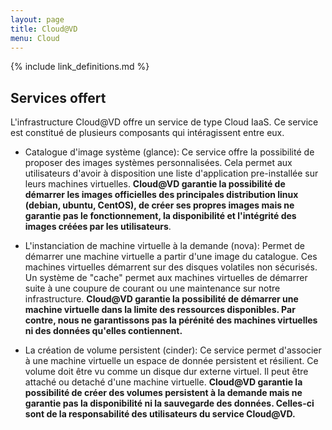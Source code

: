 ```yaml
---
layout: page
title: Cloud@VD
menu: Cloud
---
```


{% include link_definitions.md %}

## Services offert

L'infrastructure Cloud@VD offre un service de type Cloud IaaS. Ce service est constitué de plusieurs composants qui
intéragissent entre eux.

* Catalogue d'image système (glance): Ce service offre la possibilité de proposer des images systèmes personnalisées.
Cela permet aux utilisateurs d'avoir à disposition une liste d'application pre-installée sur leurs machines virtuelles.
**Cloud@VD garantie la possibilité de démarrer les images officielles des principales distribution linux (debian, ubuntu,
CentOS), de créer ses propres images mais ne garantie pas le fonctionnement, la disponibilité et l'intégrité des images
créées par les utilisateurs**.

* L'instanciation de machine virtuelle à la demande (nova): Permet de démarrer une machine virtuelle a partir d'une image
du catalogue. Ces machines virtuelles démarrent sur des disques volatiles non sécurisés. Un système de "cache" permet
aux machines virtuelles de démarrer suite à une coupure de courant ou une maintenance sur notre infrastructure.
**Cloud@VD garantie la possibilité de démarrer une machine virtuelle dans la limite des ressources disponibles.
Par contre, nous ne garantissons pas la pérénité des machines virtuelles ni des données qu'elles contiennent.**

* La création de volume persistent (cinder): Ce service permet d'associer à une machine virtuelle un espace de donnée
persistent et résilient. Ce volume doit être vu comme un disque dur externe virtuel. Il peut être attaché ou detaché
d'une machine virtuelle. **Cloud@VD garantie la possibilité de créer des volumes persistent à la demande mais ne garantie
pas la disponibilité ni la sauvegarde des données. Celles-ci sont de la responsabilité des utilisateurs du service Cloud@VD.**